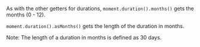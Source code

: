 As with the other getters for durations, `moment.duration().months()` gets the months (0 - 12).

`moment.duration().asMonths()` gets the length of the duration in months.

<span class="label label-info">Note:</span> The length of a duration in months is defined as 30 days.